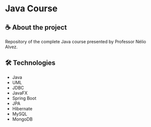 <h1>Java Course</h1>

<h2>☕ About the project</h2>
<p>Repository of the complete Java course presented by Professor Nélio Alvez.</p>

<h2>🛠️ Technologies</h2>
<ul>
    <li>Java</li>
    <li>UML</li>
    <li>JDBC</li>
    <li>JavaFX</li>
    <li>Spring Boot</li>
    <li>JPA</li>
    <li>Hibernate</li>
    <li>MySQL</li>
    <li>MongoDB</li>
</ul>
